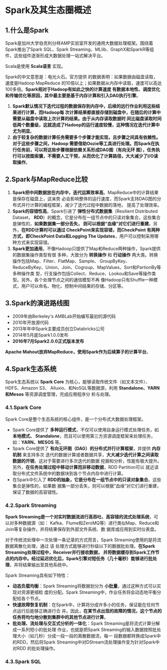 Spark及其生态圈概述
================================================================================
## 1.什么是Spark
Spark是加州大学伯克利分样AMP实验室开发的通用大数据处理框架。围绕着Spark推出了Spark SQL、Spark
Streaming、MLlib、GraphX和SparkR等组件，这些组件逐渐形成大数据处理一站式解决平台。

Scala是使用 **Scala语言** 实现。

Spark的中文意思是：电光火石。官方提供 的数据表明：如果数据由磁盘读取，速度是Hadoop MapReduce
的10倍以上；如果数据从内存中读取，速度可以高达100多倍。**Spark相对于Hadoop有如此之快的计算速度
有数据本地性、调度优化和传输优化等原因，其中最主要是基于内存计算和引入DAG执行引擎**。
1. **Spark默认情况下迭代过程的数据保存到内存中，后续的远行作业利用这些结果进行计算，而Hadoop每
次计算结果都直接存储到磁盘中，在随后的计算中需要从磁盘中读取上次计算的结果。由于从内存读取数据时
间比磁盘读取时间低两个数量级，这就造成了Hadoop的运行速度较慢，这种情况在迭代计算中尤为明显**。
2. **由于较复杂的数据计算任务需要多个步骤才能实现，且步骤之间具有依赖性。对于这些步骤之间，Hadoop
需要借助Oozie等工具进行处理。而Spark在执行任务前，可以将这些步骤根据依赖关系形成DAG图（有向无环
图），任务执行可以按图索骥，不需要人工干预，从而优化了计算路径，大大减少了I/O读取操作**。

## 2.Spark与MapReduce比较 
1. **Spark把中间数据放在内存中，迭代运算效率高**。MapReduce中的计算结果是保存在磁盘上，这亲势
必会影响整体的运行速度，而Spark支持DAG图的分布式并行计算的编程框架，减少了迭代过程中数据的落地，
提高了处理效率。
2. **Spark的容错性高**。Spark引进了 **弹性分布式数据集**（Resilient Distributed Dataset，
**RDD**）的概念，它是分布在一组节点中的只读对象集合，这些集合是弹性的，**如果数据集一部分丢失，
则可以根据“血缘”对它们进行重建**。另外，**在RDD计算时可以通过 CheckPoint来实现容错，而CheckPoint
有两种方式，即CheckPoint Data和Logging The Updates**，用户可以控制采用哪种方式来实现容错。
3. **Spark更加通用**。不像Hadoop只提供了Map和Reduce两种操作，Spark提供的数据集操作类型有很
多种，大致分为 **转换操作** 和 **行动操作** 两大类。转换操作包括Map、Filter、FlatMap、Sample、
GroupByKey、ReduceByKey、Union、Join、Cogroup、MapValues、Sort和PartionBy等多种操作类
型，行支操作包括Collect、Reduce、Lookou和Save等操作类型。另外，各个处理节点之间的通信模型不再
像Hadoop只有Shuffle一种模式，用户可以命名、物化、控制中间结果的存储、分区等。

## 3.Spark的演进路线图
+ 2009年由Berkeley's AMBLab开始编写最初的源代码
+ 2010年开放源代码
+ 2013年年中Spark主要成员创立Databricks公司
+ 2014年5月底Spark1.0.0发布
+ **2016年7月Spark2.0.0正式版本发布**

**Apache Mahout放弃MapReduce，使用Spark作为后续算子的计算平台**。

## 4.Spark生态系统
Spark生态系统以 **Spark Core** 为核心，能够读取传统文件（如文本文件）、HDFS、Amazon S3、
Alluxio、和NoSQL等数据源，利用 **Standalone、YARN和Mesos** 等资源调度管理，完成应用程序分
析与处理。

### 4.1.Spark Core
Spark Core是整个生态系统的核心组件，是一个分布式大数据处理框架。
+ Spark Core提供了 **多种运行模式**，不仅可以使用自身运行模式处理任务，如 **本地模式、
Standalone**，而且可以使用第三方资源调度框架来处理任务，如：**YARN、MESOS** 等。
+ Spark Core提供了 **有向无环图（DAG）的分布式并行计算框架**，并提供 **内存机制** 来支持多次
迭代的数据计算或者数据共享，**大大减少迭代计算之间读取数据的开销**，这对于需要进行多次迭代的数据
挖掘和分析，性能有极大提升。另外，**在任务处理过程中移动计算而非移动数据**，RDD Partition可以
就近读取分布式文件系统中的数据块到各个节点内存中进行计算。
+ 在Spark中引入了 **RDD的抽象，它是分布在一组节点中的只读对象集合**。这些集合是弹性的，如果数
据集一部分丢失，则可以根据“血缘”对它们进行重建，保证了数据的高容错性。

### 4.2.Spark Streaming
**Spark Streaming是一个对实时数据流进行高吞吐、高容错的流式处理系统**，可以对多种数据源（如：
Kafka、Flume和ZeroMQ等）进行类似Map、Reduce和Join等复杂操作，并将结果保存到外部文件系统、数
据库或应用到实时仪表盘。

对于传统流处理中一次处理一条记录的方式而言，Spark Streaming使用的是将流数据离散化处理，通过 该
处理方式能够进行秒级以下的数据批处理。**在Spark Streaming处理过程中，Receiver并行接收数据，
并将数据缓存到Spark工作节点的内存中。经过延迟优化后，Spark引擎对短任务（几十毫秒）能够进行批处
理**，并将结果输出至其他系统中。

Spark Streaming具有如下特性：
+ **动态负载均衡**：Spark Streaming将数据划分为 **小批量**，通过这种方式可以实现对资源更细粒
度的分配。Spark Streaming中，作业任务将会动态地平衡分配给各个节点。
+ **快速故障恢复机制**：在Spark中，计算将分成许多小的任务，保证能在任何节点运行后能够正确进行合
并。因此，**在某节点出现的故障的情况，这个节点的任务将均匀地分散到集群中的其他节点进行计算**。
+ **批处理、流处理与交互式分析的一体化**：Spark Streaming是将流式计算分解成一系列短小的批处理
作业，也就是把Spark Streaming的输入数据按照批处理大小（如几秒）分成一段一段的离散数据流，每一
段数据都转换成Spark中的RDD，然后将Spark Streaming中对DStream流处理操作变为针对Spark中对RDD
的批处理操作。

### 4.3.Spark SQL

                                                                                                                                                                                                                                                                                                                                                                                                                                                                                                                                                                                                                                                    










